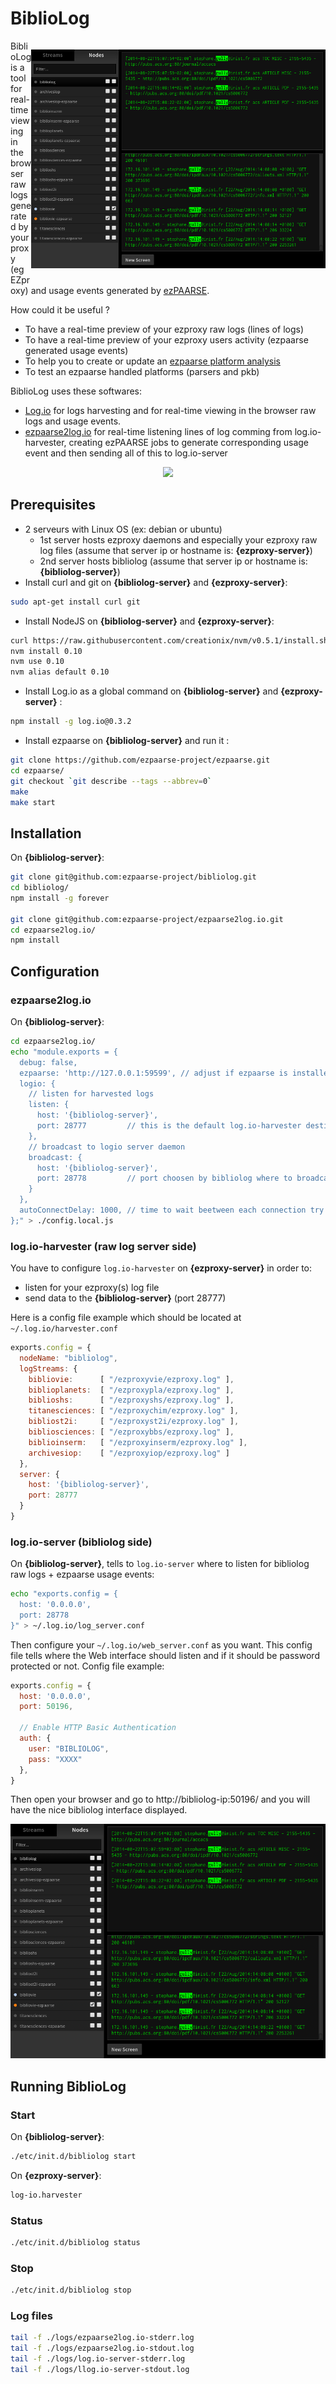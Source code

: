 # BiblioLog

<p style="float:right">
<img src="https://raw.githubusercontent.com/ezpaarse-project/bibliolog/master/bibliolog.png" height="350px" style="float:right" alt="Running bibliolog screenshot" />
</p>

BiblioLog is a tool for real-time viewing in the browser raw logs generated by your proxy (eg EZproxy) and usage events generated by [ezPAARSE](https://github.com/ezpaarse-project/ezpaarse).

How could it be useful ?
  * To have a real-time preview of your ezproxy raw logs (lines of logs)
  * To have a real-time preview of your ezproxy users activity (ezpaarse generated usage events)
  * To help you to create or update an [ezpaarse platform analysis](http://analogist.couperin.org/platforms/)
  * To test an ezpaarse handled platforms (parsers and pkb)

BiblioLog uses these softwares:
  * [Log.io](http://logio.org/) for logs harvesting and for real-time viewing in the browser raw logs and usage events.
  * [ezpaarse2log.io](https://github.com/ezpaarse-project/ezpaarse2log.io) for real-time listening lines of log comming from log.io-harvester, creating ezPAARSE jobs to generate corresponding usage event and then sending all of this to log.io-server

<p align="center">
<img src="https://docs.google.com/drawings/d/1wx-IudPtbiFurr8FMr84JOEKgfoTSC7DffOu6Ev6RAk/pub?w=828&amp;h=350" />
</p>

## Prerequisites

  * 2 serveurs with Linux OS (ex: debian or ubuntu)
    * 1st server hosts ezproxy daemons and especially your ezproxy raw log files (assume that server ip or hostname is: **{ezproxy-server}**)
    * 2nd server hosts bibliolog (assume that server ip or hostname is: **{bibliolog-server}**)
  * Install curl and git on **{bibliolog-server}** and **{ezproxy-server}**:
```bash
sudo apt-get install curl git
```
  * Install NodeJS on **{bibliolog-server}** and **{ezproxy-server}**:
```bash
curl https://raw.githubusercontent.com/creationix/nvm/v0.5.1/install.sh | sh
nvm install 0.10
nvm use 0.10
nvm alias default 0.10
```
  * Install Log.io as a global command on **{bibliolog-server}** and **{ezproxy-server}** :
```bash
npm install -g log.io@0.3.2
```
  * Install ezpaarse on **{bibliolog-server}** and run it :
```bash
git clone https://github.com/ezpaarse-project/ezpaarse.git
cd ezpaarse/
git checkout `git describe --tags --abbrev=0`
make
make start
```

## Installation

On **{bibliolog-server}**:
```bash
git clone git@github.com:ezpaarse-project/bibliolog.git
cd bibliolog/
npm install -g forever

git clone git@github.com:ezpaarse-project/ezpaarse2log.io.git
cd ezpaarse2log.io/
npm install
```


## Configuration

### ezpaarse2log.io

On **{bibliolog-server}**:
```bash
cd ezpaarse2log.io/
echo "module.exports = {
  debug: false,
  ezpaarse: 'http://127.0.0.1:59599', // adjust if ezpaarse is installed elsewhere
  logio: {
    // listen for harvested logs
    listen: {
      host: '{bibliolog-server}',
      port: 28777         // this is the default log.io-harvester destination port
    },
    // broadcast to logio server daemon
    broadcast: {
      host: '{bibliolog-server}',
      port: 28778         // port choosen by bibliolog where to broadcast harvested logs + ezpaarse usage events
    }
  },
  autoConnectDelay: 1000, // time to wait beetween each connection try
};" > ./config.local.js
```

### log.io-harvester (raw log server side)

You have to configure ``log.io-harvester`` on **{ezproxy-server}** in order to:
  - listen for your ezproxy(s) log file
  - send data to the **{bibliolog-server}** (port 28777)

Here is a config file example which should be located at ``~/.log.io/harvester.conf``
```javascript
exports.config = {                                                                                      
  nodeName: "bibliolog",                                                                                
  logStreams: {                                                                                         
    bibliovie:      [ "/ezproxyvie/ezproxy.log" ],                    
    biblioplanets:  [ "/ezproxypla/ezproxy.log" ],                    
    biblioshs:      [ "/ezproxyshs/ezproxy.log" ],                    
    titanesciences: [ "/ezproxychim/ezproxy.log" ],
    bibliost2i:     [ "/ezproxyst2i/ezproxy.log" ],
    bibliosciences: [ "/ezproxybbs/ezproxy.log" ],
    biblioinserm:   [ "/ezproxyinserm/ezproxy.log" ],
    archivesiop:    [ "/ezproxyiop/ezproxy.log" ]
  },
  server: {
    host: '{bibliolog-server}',
    port: 28777
  }
}
```

### log.io-server (bibliolog side)

On **{bibliolog-server}**, tells to ``log.io-server`` where to listen for bibliolog raw logs + ezpaarse usage events:

```bash
echo "exports.config = {
  host: '0.0.0.0',
  port: 28778
}" > ~/.log.io/log_server.conf
```

Then configure your ``~/.log.io/web_server.conf`` as you want. This config file tells where the Web interface should listen and if it should be password protected or not.
Config file example:
```javascript
exports.config = {
  host: '0.0.0.0',
  port: 50196,

  // Enable HTTP Basic Authentication
  auth: {
    user: "BIBLIOLOG",
    pass: "XXXX"
  },
}
```

Then open your browser and go to http://bibliolog-ip:50196/ and you will have the nice bibliolog interface displayed.

<p align="center">
<img src="https://raw.githubusercontent.com/ezpaarse-project/bibliolog/master/bibliolog.png" alt="Running bibliolog screenshot" />
</p>

## Running BiblioLog

### Start

On **{bibliolog-server}**:
```bash
./etc/init.d/bibliolog start
```

On **{ezproxy-server}**:
```bash
log-io.harvester
```

### Status

```bash
./etc/init.d/bibliolog status
```

### Stop

```bash
./etc/init.d/bibliolog stop
```

### Log files

```bash
tail -f ./logs/ezpaarse2log.io-stderr.log
tail -f ./logs/ezpaarse2log.io-stdout.log
tail -f ./logs/log.io-server-stderr.log
tail -f ./logs/llog.io-server-stdout.log
```
